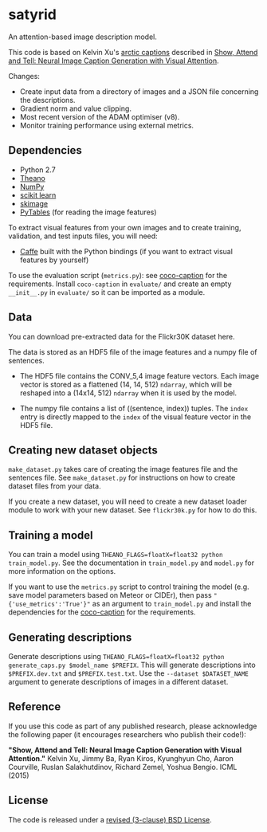 # satyrid

An attention-based image description model.

This code is based on Kelvin Xu's [arctic
captions](https://github.com/kelvinxu/arctic-captions) described in
[Show, Attend and Tell: Neural Image Caption Generation with Visual
Attention](http://arxiv.org/abs/1502.03044).

Changes:

* Create input data from a directory of images and a JSON
  file concerning the descriptions.
* Gradient norm and value clipping.
* Most recent version of the ADAM optimiser (v8).
* Monitor training performance using external metrics.

## Dependencies

* Python 2.7
* [Theano](http://www.deeplearning.net/software/theano)
* [NumPy](http://www.numpy.org/)
* [scikit learn](http://scikit-learn.org/stable/index.html)
* [skimage](http://scikit-image.org/docs/dev/api/skimage.html)
* [PyTables](http://www.pytables.org/) (for reading the image features)

To extract visual features from your own images and to create
training, validation, and test inputs files, you will need:

* [Caffe](http://www.caffe.org/) built with the Python bindings (if
  you want to extract visual features by yourself)

To use the evaluation script (`metrics.py`): see
[coco-caption](https://github.com/tylin/coco-caption) for the
requirements.  Install `coco-caption` in `evaluate/` and create an
empty `__init__.py` in `evaluate/` so it can be imported as a module.

## Data

You can download pre-extracted data for the Flickr30K dataset here.

The data is stored as an HDF5 file of the image features and a numpy file of sentences.

* The HDF5 file contains the CONV_5,4 image feature vectors. Each
  image vector is stored as a flattened (14, 14, 512) `ndarray`, which
  will be reshaped into a (14x14, 512) `ndarray` when it is used by
  the model.

* The numpy file contains a list of ((sentence, index)) tuples. The
  `index` entry is directly mapped to the `index` of the visual
  feature vector in the HDF5 file.

## Creating new dataset objects

`make_dataset.py` takes care of creating the image features file and
the sentences file.  See `make_dataset.py` for instructions on how to
create dataset files from your data.

If you create a new dataset, you will need to create a new dataset
loader module to work with your new dataset. See `flickr30k.py` for
how to do this.

## Training a model

You can train a model using `THEANO_FLAGS=floatX=float32 python
train_model.py`.  See the documentation in `train_model.py` and
`model.py` for more information on the options.

If you want to use the `metrics.py` script to control training the
model (e.g. save model parameters based on Meteor or CIDEr), then pass
`"{'use_metrics':'True'}"` as an argument to `train_model.py` and
install the dependencies for the
[coco-caption](https://github.com/tylin/coco-caption) for the
requirements.

## Generating descriptions

Generate descriptions using `THEANO_FLAGS=floatX=float32 python
generate_caps.py $model_name $PREFIX`. This will generate descriptions
into `$PREFIX.dev.txt` and `$PREFIX.test.txt`. Use the `--dataset
$DATASET_NAME` argument to generate descriptions of images in a
different dataset.

## Reference

If you use this code as part of any published research, please
acknowledge the following paper (it encourages researchers who publish
their code!):

**"Show, Attend and Tell: Neural Image Caption Generation with Visual
Attention."** Kelvin Xu, Jimmy Ba, Ryan Kiros, Kyunghyun Cho, Aaron
Courville, Ruslan Salakhutdinov, Richard Zemel, Yoshua Bengio. ICML
(2015)

## License

The code is released under a [revised (3-clause) BSD
License](http://directory.fsf.org/wiki/License:BSD_3Clause).
